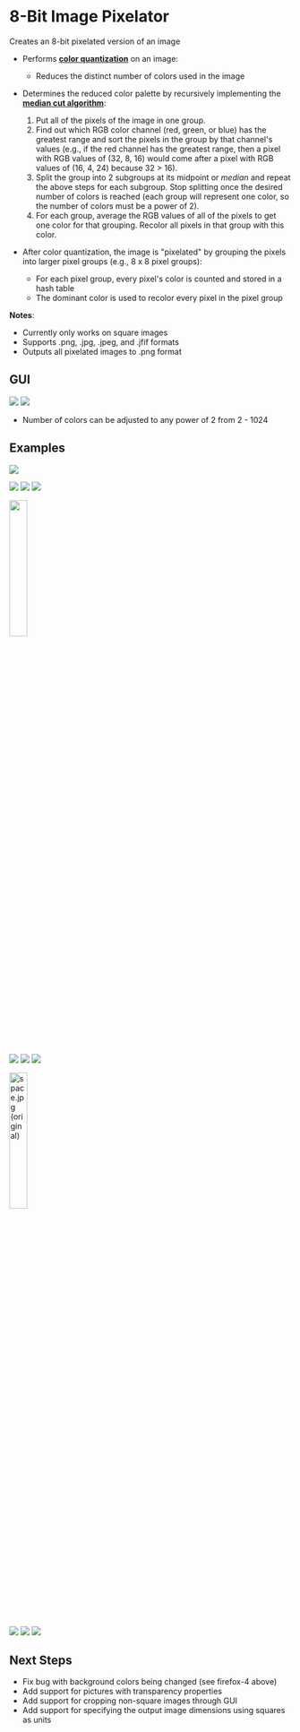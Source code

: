 # 8-Bit Image Pixelator
Creates an 8-bit pixelated version of an image

- Performs [**color quantization**](https://en.wikipedia.org/wiki/Color_quantization) on an image:
  - Reduces the distinct number of colors used in the image
- Determines the reduced color palette by recursively implementing the [**median cut algorithm**](https://en.wikipedia.org/wiki/Median_cut):
  1. Put all of the pixels of the image in one group.
  2. Find out which RGB color channel (red, green, or blue) has the greatest range and sort the pixels in the group by that channel's values (e.g., if the red channel has the greatest range, then a pixel with RGB values of (32, 8, 16) would come after a pixel with RGB values of (16, 4, 24) because 32 > 16).
  3. Split the group into 2 subgroups at its midpoint or *median* and repeat the above steps for each subgroup. Stop splitting once the desired number of colors is reached (each group will represent one color, so the number of colors must be a power of 2).
  4. For each group, average the RGB values of all of the pixels to get one color for that grouping. Recolor all pixels in that group with this color.

- After color quantization, the image is "pixelated" by grouping the pixels into larger pixel groups (e.g., 8 x 8 pixel groups):
  - For each pixel group, every pixel's color is counted and stored in a hash table
  - The dominant color is used to recolor every pixel in the pixel group

**Notes**:
- Currently only works on square images
- Supports .png, .jpg, .jpeg, and .jfif formats
- Outputs all pixelated images to .png format

## GUI

![](./README/GUI.PNG) ![](./README/file-select.PNG)

- Number of colors can be adjusted to any power of 2 from 2 - 1024

## Examples

![](./README/firefox.png)

![](./README/firefox-4.png)
![](./README/firefox-16.png)
![](./README/firefox-1024.png)

<img src="./README/Headshot.png" width="25%" />

![](./README/Headshot-4.png)
![](./README/Headshot-16.png)
![](./README/Headshot-1024.png)


<img src="./README/space.jpg" width="25%" title="space.jpg (original)" />

![](./README/space-4.png)
![](./README/space-16.png)
![](./README/space-1024.png)

## Next Steps

- Fix bug with background colors being changed (see firefox-4 above)
- Add support for pictures with transparency properties
- Add support for cropping non-square images through GUI
- Add support for specifying the output image dimensions using squares as units
